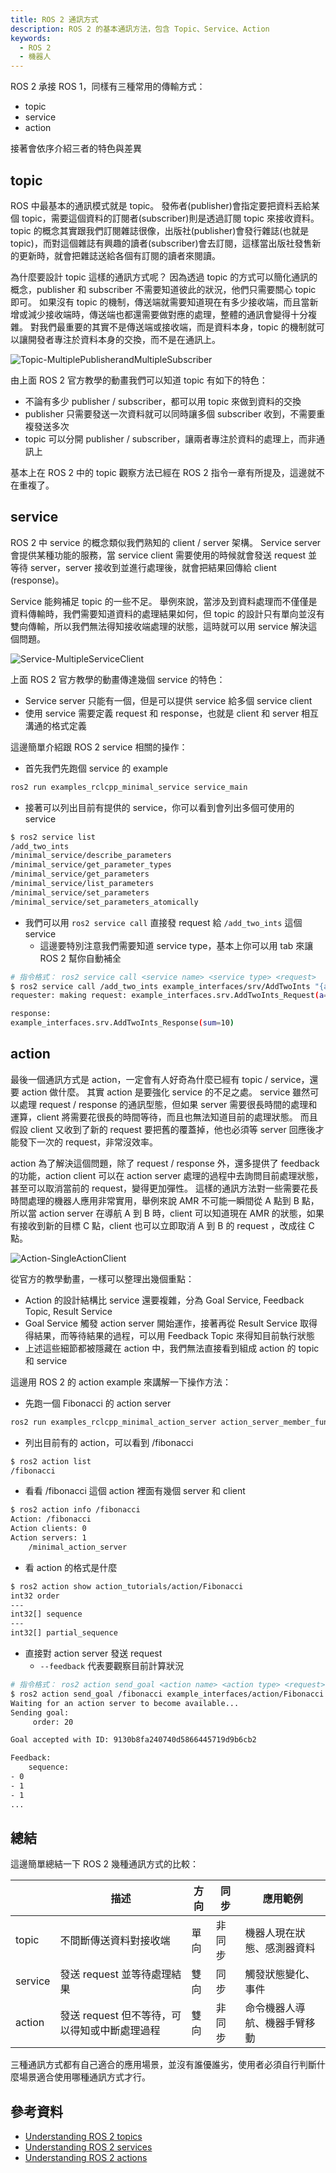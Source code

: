 ```yaml
---
title: ROS 2 通訊方式
description: ROS 2 的基本通訊方法，包含 Topic、Service、Action
keywords:
  - ROS 2
  - 機器人
---
```


ROS 2 承接 ROS 1，同樣有三種常用的傳輸方式：

* topic
* service
* action

接著會依序介紹三者的特色與差異

## topic

ROS 中最基本的通訊模式就是 topic。
發佈者(publisher)會指定要把資料丟給某個 topic，需要這個資料的訂閱者(subscriber)則是透過訂閱 topic 來接收資料。
topic 的概念其實跟我們訂閱雜誌很像，出版社(publisher)會發行雜誌(也就是 topic)，而對這個雜誌有興趣的讀者(subscriber)會去訂閱，這樣當出版社發售新的更新時，就會把雜誌送給各個有訂閱的讀者來閱讀。

為什麼要設計 topic 這樣的通訊方式呢？
因為透過 topic 的方式可以簡化通訊的概念，publisher 和 subscriber 不需要知道彼此的狀況，他們只需要關心 topic 即可。
如果沒有 topic 的機制，傳送端就需要知道現在有多少接收端，而且當新增或減少接收端時，傳送端也都還需要做對應的處理，整體的通訊會變得十分複雜。
對我們最重要的其實不是傳送端或接收端，而是資料本身，topic 的機制就可以讓開發者專注於資料本身的交換，而不是在通訊上。

![Topic-MultiplePublisherandMultipleSubscriber](images/Topic-MultiplePublisherandMultipleSubscriber.gif)

由上面 ROS 2 官方教學的動畫我們可以知道 topic 有如下的特色：

* 不論有多少 publisher / subscriber，都可以用 topic 來做到資料的交換
* publisher 只需要發送一次資料就可以同時讓多個 subscriber 收到，不需要重複發送多次
* topic 可以分開 publisher / subscriber，讓兩者專注於資料的處理上，而非通訊上

基本上在 ROS 2 中的 topic 觀察方法已經在 ROS 2 指令一章有所提及，這邊就不在重複了。

## service

ROS 2 中 service 的概念類似我們熟知的 client / server 架構。
Service server 會提供某種功能的服務，當 service client 需要使用的時候就會發送 request 並等待 server，server 接收到並進行處理後，就會把結果回傳給 client (response)。

Service 能夠補足 topic 的一些不足。
舉例來說，當涉及到資料處理而不僅僅是資料傳輸時，我們需要知道資料的處理結果如何，但 topic 的設計只有單向並沒有雙向傳輸，所以我們無法得知接收端處理的狀態，這時就可以用 service 解決這個問題。

![Service-MultipleServiceClient](images/Service-MultipleServiceClient.gif)

上面 ROS 2 官方教學的動畫傳達幾個 service 的特色：

* Service server 只能有一個，但是可以提供 service 給多個 service client
* 使用 service 需要定義 request 和 response，也就是 client 和 server 相互溝通的格式定義

這邊簡單介紹跟 ROS 2 service 相關的操作：

* 首先我們先跑個 service 的 example

```bash
ros2 run examples_rclcpp_minimal_service service_main
```

* 接著可以列出目前有提供的 service，你可以看到會列出多個可使用的 service

```bash
$ ros2 service list
/add_two_ints
/minimal_service/describe_parameters
/minimal_service/get_parameter_types
/minimal_service/get_parameters
/minimal_service/list_parameters
/minimal_service/set_parameters
/minimal_service/set_parameters_atomically
```

* 我們可以用 `ros2 service call` 直接發 request 給 `/add_two_ints` 這個 service
    * 這邊要特別注意我們需要知道 service type，基本上你可以用 tab 來讓 ROS 2 幫你自動補全

```bash
# 指令格式： ros2 service call <service name> <service type> <request>
$ ros2 service call /add_two_ints example_interfaces/srv/AddTwoInts "{a: 5, b: 5}"
requester: making request: example_interfaces.srv.AddTwoInts_Request(a=5, b=5)

response:
example_interfaces.srv.AddTwoInts_Response(sum=10)
```

## action

最後一個通訊方式是 action，一定會有人好奇為什麼已經有 topic / service，還要 action 做什麼。
其實 action 是要強化 service 的不足之處。
service 雖然可以處理 request / response 的通訊型態，但如果 server 需要很長時間的處理和運算，client 將需要花很長的時間等待，而且也無法知道目前的處理狀態。
而且假設 client 又收到了新的 request 要把舊的覆蓋掉，他也必須等 server 回應後才能發下一次的 request，非常沒效率。

action 為了解決這個問題，除了 request / response 外，還多提供了 feedback 的功能，action client 可以在 action server 處理的過程中去詢問目前處理狀態，甚至可以取消當前的 request，變得更加彈性。
這樣的通訊方法對一些需要花長時間處理的機器人應用非常實用，舉例來說 AMR 不可能一瞬間從 A 點到 B 點，所以當 action server 在導航 A 到 B 時，client 可以知道現在 AMR 的狀態，如果有接收到新的目標 C 點，client 也可以立即取消 A 到 B 的 request ，改成往 C 點。

![Action-SingleActionClient](images/Action-SingleActionClient.gif)

從官方的教學動畫，一樣可以整理出幾個重點：

* Action 的設計結構比 service 還要複雜，分為 Goal Service, Feedback Topic, Result Service
* Goal Service 觸發 action server 開始運作，接著再從 Result Service 取得得結果，而等待結果的過程，可以用 Feedback Topic 來得知目前執行狀態
* 上述這些細節都被隱藏在 action 中，我們無法直接看到組成 action 的 topic 和 service

這邊用 ROS 2 的 action example 來講解一下操作方法：

* 先跑一個 Fibonacci 的 action server

```bash
ros2 run examples_rclcpp_minimal_action_server action_server_member_functions
```

* 列出目前有的 action，可以看到 /fibonacci

```bash
$ ros2 action list
/fibonacci
```

* 看看 /fibonacci 這個 action 裡面有幾個 server 和 client

```bash
$ ros2 action info /fibonacci
Action: /fibonacci
Action clients: 0
Action servers: 1
    /minimal_action_server
```

* 看 action 的格式是什麼

```bash
$ ros2 action show action_tutorials/action/Fibonacci
int32 order
---
int32[] sequence
---
int32[] partial_sequence
```

* 直接對 action server 發送 request
    * `--feedback` 代表要觀察目前計算狀況

```bash
# 指令格式： ros2 action send_goal <action name> <action type> <request> [--feedback]
$ ros2 action send_goal /fibonacci example_interfaces/action/Fibonacci "{order: 20}" --feedback
Waiting for an action server to become available...
Sending goal:
     order: 20

Goal accepted with ID: 9130b8fa240740d5866445719d9b6cb2

Feedback:
    sequence:
- 0
- 1
- 1
...
```

## 總結

這邊簡單總結一下 ROS 2 幾種通訊方式的比較：

| | 描述 | 方向 | 同步 | 應用範例 |
| - | - | - | - | - |
| topic | 不間斷傳送資料對接收端 | 單向 | 非同步 | 機器人現在狀態、感測器資料 |
| service | 發送 request 並等待處理結果 | 雙向 | 同步 | 觸發狀態變化、事件 |
| action | 發送 request 但不等待，可以得知或中斷處理過程 | 雙向 | 非同步 | 命令機器人導航、機器手臂移動 |

三種通訊方式都有自己適合的應用場景，並沒有誰優誰劣，使用者必須自行判斷什麼場景適合使用哪種通訊方式才行。

## 參考資料

* [Understanding ROS 2 topics](https://docs.ros.org/en/rolling/Tutorials/Beginner-CLI-Tools/Understanding-ROS2-Topics/Understanding-ROS2-Topics.html)
* [Understanding ROS 2 services](https://docs.ros.org/en/rolling/Tutorials/Beginner-CLI-Tools/Understanding-ROS2-Services/Understanding-ROS2-Services.html)
* [Understanding ROS 2 actions](https://docs.ros.org/en/rolling/Tutorials/Beginner-CLI-Tools/Understanding-ROS2-Actions/Understanding-ROS2-Actions.html)
